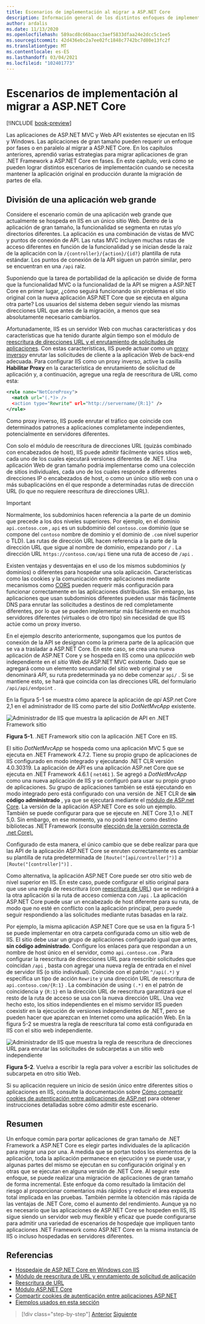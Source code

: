 ```yaml
---
title: Escenarios de implementación al migrar a ASP.NET Core
description: Información general de los distintos enfoques de implementación que se pueden usar para migrar de ASP.NET a ASP.NET Core, permitiendo migraciones en paralelo y por fases.
author: ardalis
ms.date: 11/13/2020
ms.openlocfilehash: 589acd8c66baacc3aef5833dfaa24e2dcc5c1ee5
ms.sourcegitcommit: 42d436ebc2a7ee02fc1848c7742bc7d80e13fc2f
ms.translationtype: MT
ms.contentlocale: es-ES
ms.lasthandoff: 03/04/2021
ms.locfileid: "102401773"
---
```

# <a name="deployment-scenarios-when-migrating-to-aspnet-core"></a>Escenarios de implementación al migrar a ASP.NET Core

[!INCLUDE [book-preview](../../../includes/book-preview.md)]

Las aplicaciones de ASP.NET MVC y Web API existentes se ejecutan en IIS y Windows. Las aplicaciones de gran tamaño pueden requerir un enfoque por fases o en paralelo al migrar a ASP.NET Core. En los capítulos anteriores, aprendió varias estrategias para migrar aplicaciones de gran .NET Framework a ASP.NET Core en fases. En este capítulo, verá cómo se pueden lograr distintos escenarios de implementación cuando se necesita mantener la aplicación original en producción durante la migración de partes de ella.

## <a name="split-a-large-web-app"></a>División de una aplicación web grande

Considere el escenario común de una aplicación web grande que actualmente se hospeda en IIS en un único sitio Web. Dentro de la aplicación de gran tamaño, la funcionalidad se segmenta en rutas y/o directorios diferentes. La aplicación es una combinación de vistas de MVC y puntos de conexión de API. Las rutas MVC incluyen muchas rutas de acceso diferentes en función de la funcionalidad y se inician desde la raíz de la aplicación con la `/{controller}/{action}/{id?}` plantilla de ruta estándar. Los puntos de conexión de la API siguen un patrón similar, pero se encuentran en una `/api` raíz.

Suponiendo que la tarea de portabilidad de la aplicación se divide de forma que la funcionalidad MVC o la funcionalidad de la API se migren a ASP.NET Core en primer lugar, ¿cómo seguirá funcionando sin problemas el sitio original con la nueva aplicación ASP.NET Core que se ejecuta en alguna otra parte? Los usuarios del sistema deben seguir viendo las mismas direcciones URL que antes de la migración, a menos que sea absolutamente necesario cambiarlos.

Afortunadamente, IIS es un servidor Web con muchas características y dos características que ha tenido durante algún tiempo son el módulo de [reescritura de direcciones URL y el enrutamiento de solicitudes de aplicaciones](/iis/extensions/url-rewrite-module/reverse-proxy-with-url-rewrite-v2-and-application-request-routing). Con estas características, IIS puede actuar como un [proxy inverso](/iis/extensions/url-rewrite-module/reverse-proxy-with-url-rewrite-v2-and-application-request-routing)y enrutar las solicitudes de cliente a la aplicación Web de back-end adecuada. Para configurar IIS como un proxy inverso, active la casilla **Habilitar Proxy** en la característica de enrutamiento de solicitud de aplicación y, a continuación, agregue una regla de reescritura de URL como esta:

```xml
<rule name="NetCoreProxy">
  <match url="(.*)> />
  <action type="Rewrite" url="http://servername/{R:1}" />
</rule>
```

Como proxy inverso, IIS puede enrutar el tráfico que coincide con determinados patrones a aplicaciones completamente independientes, potencialmente en servidores diferentes.

Con solo el módulo de reescritura de direcciones URL (quizás combinado con encabezados de host), IIS puede admitir fácilmente varios sitios web, cada uno de los cuales ejecutará versiones diferentes de .NET. Una aplicación Web de gran tamaño podría implementarse como una colección de sitios individuales, cada uno de los cuales responde a diferentes direcciones IP o encabezados de host, o como un único sitio web con una o más subaplicacións en él que responde a determinadas rutas de dirección URL (lo que no requiere reescritura de direcciones URL).

> [!IMPORTANT]
> Normalmente, los subdominios hacen referencia a la parte de un dominio que precede a los dos niveles superiores. Por ejemplo, en el dominio `api.contoso.com` , `api` es un subdominio del `contoso.com` dominio (que se compone del `contoso` nombre de dominio y el dominio de `.com` nivel superior o TLD). Las rutas de dirección URL hacen referencia a la parte de la dirección URL que sigue al nombre de dominio, empezando por `/` . La dirección URL `https://contoso.com/api` tiene una ruta de acceso de `/api` .

Existen ventajas y desventajas en el uso de los mismos subdominios (y dominios) o diferentes para hospedar una sola aplicación. Características como las cookies y la comunicación entre aplicaciones mediante mecanismos como [CORS](/aspnet/core/security/cors) pueden requerir más configuración para funcionar correctamente en las aplicaciones distribuidas. Sin embargo, las aplicaciones que usan subdominios diferentes pueden usar más fácilmente DNS para enrutar las solicitudes a destinos de red completamente diferentes, por lo que se pueden implementar más fácilmente en muchos servidores diferentes (virtuales o de otro tipo) sin necesidad de que IIS actúe como un proxy inverso.

En el ejemplo descrito anteriormente, supongamos que los puntos de conexión de la API se designan como la primera parte de la aplicación que se va a trasladar a ASP.NET Core. En este caso, se crea una nueva aplicación de ASP.NET Core y se hospeda en IIS como una *aplicación* web independiente en el *sitio* Web de ASP.NET MVC existente. Dado que se agregará como un elemento secundario del sitio web original y se denominará *API*, su ruta predeterminada ya no debe comenzar `api/` . Si se mantiene esto, se hará que coincida con las direcciones URL del formulario `/api/api/endpoint` .

En la figura 5-1 se muestra cómo aparece la aplicación de *api* ASP.net Core 2,1 en el administrador de IIS como parte del sitio *DotNetMvcApp* existente.

![Administrador de IIS que muestra la aplicación de API en .NET Framework sitio](./media/Figure5-1.png)

**Figura 5-1**. .NET Framework sitio con la aplicación .NET Core en IIS.

El sitio *DotNetMvcApp* se hospeda como una aplicación MVC 5 que se ejecuta en .NET Framework 4.7.2. Tiene su propio grupo de aplicaciones de IIS configurado en modo integrado y ejecutando .NET CLR versión 4.0.30319. La aplicación de *API* es una aplicación ASP.net Core que se ejecuta en .NET Framework 4.6.1 ( `net461` ). Se agregó a *DotNetMvcApp* como una nueva aplicación de IIS y se configuró para usar su propio grupo de aplicaciones. Su grupo de aplicaciones también se está ejecutando en modo integrado pero está configurado con una versión de .NET CLR de **sin código administrado** , ya que se ejecutará mediante el [módulo de ASP.net Core](/aspnet/core/host-and-deploy/aspnet-core-module?preserve-view=true&view=aspnetcore-2.1). La versión de la aplicación ASP.NET Core es solo un ejemplo. También se puede configurar para que se ejecute en .NET Core 3,1 o .NET 5,0. Sin embargo, en ese momento, ya no podrá tener como destino bibliotecas .NET Framework (consulte [elección de la versión correcta de .net Core).](choose-net-core-version.md)

Configurado de esta manera, el único cambio que se debe realizar para que las API de la aplicación ASP.NET Core se enruten correctamente es cambiar su plantilla de ruta predeterminada de `[Route("[api/controller]")]` a `[Route("[controller]")]` .

Como alternativa, la aplicación ASP.NET Core puede ser otro sitio web de nivel superior en IIS. En este caso, puede configurar el sitio original para que use una regla de reescritura (con [reescritura de URL](https://www.iis.net/downloads/microsoft/url-rewrite)) que se redirigirá a la otra aplicación si la ruta de acceso comienza con `/api` . La aplicación ASP.NET Core puede usar un encabezado de host diferente para su ruta, de modo que no esté en conflicto con la aplicación principal, pero puede seguir respondiendo a las solicitudes mediante rutas basadas en la raíz.

Por ejemplo, la misma aplicación ASP.NET Core que se usa en la figura 5-1 se puede implementar en otra carpeta configurada como un sitio web de IIS. El sitio debe usar un grupo de aplicaciones configurado igual que antes, **sin código administrado**. Configure los enlaces para que respondan a un nombre de host único en el servidor, como `api.contoso.com` . Para configurar la reescritura de direcciones URL para reescribir solicitudes que coincidan `/api` , basta con agregar una nueva regla de entrada en el nivel de servidor IIS (o sitio individual). Coincide con el patrón `^/api(.*)` y especifica un tipo de acción `Rewrite` y una dirección URL de reescritura de `api.contoso.com/{R:1}` . La combinación de using `(.*)` en el patrón de coincidencia y `{R:1}` en la dirección URL de reescritura garantizará que el resto de la ruta de acceso se usa con la nueva dirección URL. Una vez hecho esto, los sitios independientes en el mismo servidor IIS pueden coexistir en la ejecución de versiones independientes de .NET, pero se pueden hacer que aparezcan en Internet como una aplicación Web. En la figura 5-2 se muestra la regla de reescritura tal como está configurada en IIS con el sitio web independiente.

![Administrador de IIS que muestra la regla de reescritura de direcciones URL para enrutar las solicitudes de subcarpetas a un sitio web independiente](./media/Figure5-2.png)

**Figura 5-2**. Vuelva a escribir la regla para volver a escribir las solicitudes de subcarpeta en otro sitio Web.

Si su aplicación requiere un inicio de sesión único entre diferentes sitios o aplicaciones en IIS, consulte la documentación sobre [Cómo compartir cookies de autenticación entre aplicaciones de ASP.net](/aspnet/core/host-and-deploy/iis/) para obtener instrucciones detalladas sobre cómo admitir este escenario.

## <a name="summary"></a>Resumen

Un enfoque común para portar aplicaciones de gran tamaño de .NET Framework a ASP.NET Core es elegir partes individuales de la aplicación para migrar una por una. A medida que se portan todos los elementos de la aplicación, toda la aplicación permanece en ejecución y se puede usar, y algunas partes del mismo se ejecutan en su configuración original y en otras que se ejecutan en alguna versión de .NET Core. Al seguir este enfoque, se puede realizar una migración de aplicaciones de gran tamaño de forma incremental. Este enfoque da como resultado la limitación del riesgo al proporcionar comentarios más rápidos y reducir el área expuesta total implicada en las pruebas. También permite la obtención más rápida de las ventajas de .NET Core, como el aumento del rendimiento. Aunque ya no es necesario que las aplicaciones de ASP.NET Core se hospeden en IIS, IIS sigue siendo un servidor web muy flexible y eficaz que puede configurarse para admitir una variedad de escenarios de hospedaje que impliquen tanto aplicaciones .NET Framework como ASP.NET Core en la misma instancia de IIS o incluso hospedadas en servidores diferentes.

## <a name="references"></a>Referencias

- [Hospedaje de ASP.NET Core en Windows con IIS](/aspnet/core/host-and-deploy/iis/)
- [Módulo de reescritura de URL y enrutamiento de solicitud de aplicación](/iis/extensions/url-rewrite-module/reverse-proxy-with-url-rewrite-v2-and-application-request-routing)
- [Reescritura de URL](https://www.iis.net/downloads/microsoft/url-rewrite)
- [Módulo ASP.NET Core](/aspnet/core/host-and-deploy/aspnet-core-module?preserve-view=true&view=aspnetcore-2.1)
- [Compartir cookies de autenticación entre aplicaciones ASP.NET](/aspnet/core/host-and-deploy/iis/)
- [Ejemplos usados en esta sección](https://github.com/ardalis/MigrateDotNetWithIIS)

>[!div class="step-by-step"]
>[Anterior](more-migration-scenarios.md)
>[Siguiente](summary.md)
